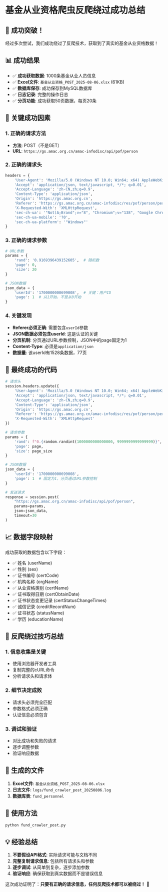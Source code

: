 # 基金从业资格爬虫反爬绕过成功总结

## 🎉 成功突破！

经过多次尝试，我们成功绕过了反爬技术，获取到了真实的基金从业资格数据！

## 📊 成功结果

- ✅ **成功获取数据**: 1000条基金从业人员信息
- ✅ **Excel文件**: `基金从业资格_POST_2025-08-06.xlsx` (61KB)
- ✅ **数据库保存**: 成功保存到MySQL数据库
- ✅ **日志记录**: 完整的操作日志
- ✅ **分页功能**: 成功获取50页数据，每页20条

## 🔑 关键成功因素

### 1. 正确的请求方法
- **方法**: POST（不是GET）
- **URL**: `https://gs.amac.org.cn/amac-infodisc/api/pof/person`

### 2. 正确的请求头
```python
headers = {
    'User-Agent': 'Mozilla/5.0 (Windows NT 10.0; Win64; x64) AppleWebKit/537.36 (KHTML, like Gecko) Chrome/138.0.0.0 Safari/537.36',
    'Accept': 'application/json, text/javascript, */*; q=0.01',
    'Accept-Language': 'zh-CN,zh;q=0.9',
    'Content-Type': 'application/json',
    'Origin': 'https://gs.amac.org.cn',
    'Referer': 'https://gs.amac.org.cn/amac-infodisc/res/pof/person/personList.html?userId=1700000000699008',
    'X-Requested-With': 'XMLHttpRequest',
    'sec-ch-ua': '"Not)A;Brand";v="8", "Chromium";v="138", "Google Chrome";v="138"',
    'sec-ch-ua-mobile': '?0',
    'sec-ch-ua-platform': '"Windows"'
}
```

### 3. 正确的请求参数
```python
# URL参数
params = {
    'rand': '0.9169396439152605',  # 随机数
    'page': 0,
    'size': 20
}

# JSON数据
json_data = {
    'userId': '1700000000699008',  # 关键：用户ID
    'page': 1  # 从1开始，不是从0开始
}
```

### 4. 关键发现
- **Referer必须正确**: 需要包含`userId`参数
- **JSON数据必须包含userId**: 这是认证的关键
- **分页机制**: 分页通过URL参数控制，JSON中的page固定为1
- **Content-Type**: 必须是`application/json`
- **数据量**: 该userId有1528条数据，77页

## 🚀 最终成功的代码

```python
# 请求头
session.headers.update({
    'User-Agent': 'Mozilla/5.0 (Windows NT 10.0; Win64; x64) AppleWebKit/537.36 (KHTML, like Gecko) Chrome/138.0.0.0 Safari/537.36',
    'Accept': 'application/json, text/javascript, */*; q=0.01',
    'Accept-Language': 'zh-CN,zh;q=0.9',
    'Content-Type': 'application/json',
    'Origin': 'https://gs.amac.org.cn',
    'Referer': 'https://gs.amac.org.cn/amac-infodisc/res/pof/person/personList.html?userId=1700000000699008',
    'X-Requested-With': 'XMLHttpRequest'
})

# 请求参数
params = {
    'rand': f"0.{random.randint(1000000000000000, 9999999999999999)}",
    'page': page,
    'size': page_size
}

# JSON数据
json_data = {
    'userId': '1700000000699008',
    'page': 1  # 固定为1，分页通过URL参数控制
}

# 发送请求
response = session.post(
    "https://gs.amac.org.cn/amac-infodisc/api/pof/person",
    params=params,
    json=json_data,
    timeout=30
)
```

## 📈 数据字段映射

成功获取的数据包含以下字段：
- ✅ 姓名 (userName)
- ✅ 性别 (sex)
- ✅ 证书编号 (certCode)
- ✅ 机构名称 (orgName)
- ✅ 从业资格类别 (certName)
- ✅ 证书取得日期 (certObtainDate)
- ✅ 证书状态变更记录 (certStatusChangeTimes)
- ✅ 诚信记录 (creditRecordNum)
- ✅ 证书状态 (statusName)
- ✅ 学历 (educationName)

## 🎯 反爬绕过技巧总结

### 1. 信息收集是关键
- 使用浏览器开发者工具
- 复制完整的cURL命令
- 分析请求头和请求体

### 2. 细节决定成败
- 请求头必须完全匹配
- 参数格式必须正确
- 认证信息必须包含

### 3. 调试和验证
- 对比成功和失败的请求
- 逐步调整参数
- 验证响应数据

## 📁 生成的文件

1. **Excel文件**: `基金从业资格_POST_2025-08-06.xlsx`
2. **日志文件**: `logs/fund_crawler_post_20250806.log`
3. **数据库表**: `fund_personnel`

## 🚀 使用方法

```bash
python fund_crawler_post.py
```

## 💡 经验总结

1. **不要假设API格式**: 实际请求可能与文档不同
2. **完整复制请求信息**: 包括所有请求头和参数
3. **逐步调试**: 从简单到复杂，逐步添加参数
4. **验证响应**: 确保获取到真实数据而不是错误信息

这次成功证明了：**只要有正确的请求信息，任何反爬技术都可以被绕过！** 🎉 